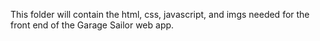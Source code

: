 This folder will contain the html, css, javascript, and imgs needed for the 
front end of the Garage Sailor web app.

